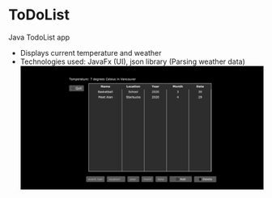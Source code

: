 # ToDoList
Java TodoList app
- Displays current temperature and weather
- Technologies used: JavaFx (UI), json library (Parsing weather data)
![](images/todolist.png)
